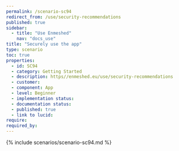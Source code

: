 ```yaml
---
permalink: /scenario-sc94
redirect_from: /use/security-recommendations
published: true
sidebar:
  - title: "Use Enmeshed"
    nav: "docs_use"
title: "Securely use the app"
type: scenario
toc: true
properties:
  - id: SC94
  - category: Getting Started
  - description: https//enmeshed.eu/use/security-recommendations
  - customer:
  - component: App
  - level: Beginner
  - implementation status:
  - documentation status:
  - published: true
  - link to lucid:
require:
required_by:
---
```


{% include scenarios/scenario-sc94.md %}
